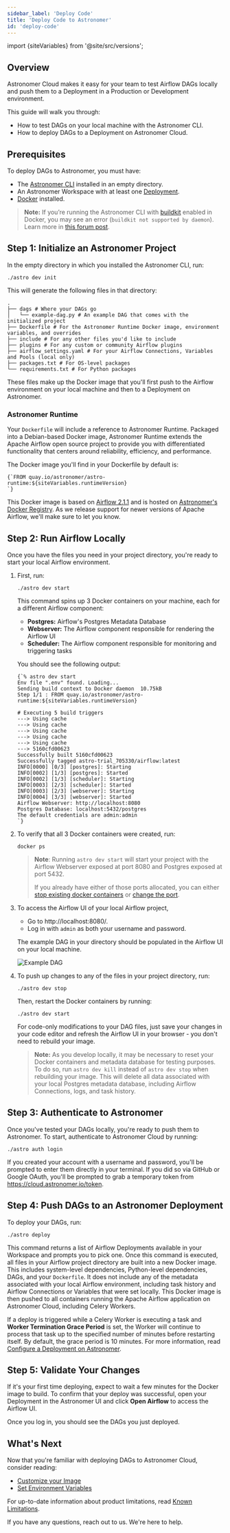 ```yaml
---
sidebar_label: 'Deploy Code'
title: 'Deploy Code to Astronomer'
id: 'deploy-code'
---
```


import {siteVariables} from '@site/src/versions';

## Overview

Astronomer Cloud makes it easy for your team to test Airflow DAGs locally and push them to a Deployment in a Production or Development environment.

This guide will walk you through:

- How to test DAGs on your local machine with the Astronomer CLI.
- How to deploy DAGs to a Deployment on Astronomer Cloud.

## Prerequisites

To deploy DAGs to Astronomer, you must have:

- The [Astronomer CLI](install-cli) installed in an empty directory.
- An Astronomer Workspace with at least one [Deployment](configure-deployment).
- [Docker](https://www.docker.com/products/docker-desktop) installed.

> **Note:** If you’re running the Astronomer CLI with [buildkit](https://docs.docker.com/develop/develop-images/build_enhancements/) enabled in Docker, you may see an error (`buildkit not supported by daemon`). Learn more in [this forum post](https://forum.astronomer.io/t/buildkit-not-supported-by-daemon-error-command-docker-build-t-airflow-astro-bcb837-airflow-latest-failed-failed-to-execute-cmd-exit-status-1/857).

## Step 1: Initialize an Astronomer Project

In the empty directory in which you installed the Astronomer CLI, run:

```
./astro dev init
```

This will generate the following files in that directory:

    .
    ├── dags # Where your DAGs go
    │   └── example-dag.py # An example DAG that comes with the initialized project
    ├── Dockerfile # For the Astronomer Runtime Docker image, environment variables, and overrides
    ├── include # For any other files you'd like to include
    ├── plugins # For any custom or community Airflow plugins
    ├── airflow_settings.yaml # For your Airflow Connections, Variables and Pools (local only)
    ├── packages.txt # For OS-level packages
    └── requirements.txt # For Python packages

These files make up the Docker image that you'll first push to the Airflow environment on your local machine and then to a Deployment on Astronomer.

### Astronomer Runtime

Your `Dockerfile` will include a reference to Astronomer Runtime. Packaged into a Debian-based Docker image, Astronomer Runtime extends the Apache Airflow open source project to provide you with differentiated functionality that centers around reliability, efficiency, and performance.

The Docker image you'll find in your Dockerfile by default is:

<pre><code parentName="pre">{`FROM quay.io/astronomer/astro-runtime:${siteVariables.runtimeVersion}
`}</code></pre>

This Docker image is based on [Airflow 2.1.1](https://airflow.apache.org/docs/apache-airflow/stable/changelog.html#airflow-2-1-1-2021-07-02) and is hosted on [Astronomer's Docker Registry](https://quay.io/repository/astronomer/astro-runtime?tab=tags). As we release support for newer versions of Apache Airflow, we'll make sure to let you know.

## Step 2: Run Airflow Locally

Once you have the files you need in your project directory, you're ready to start your local Airflow environment.

1. First, run:

   ```
   ./astro dev start
   ```

   This command spins up 3 Docker containers on your machine, each for a different Airflow component:

   - **Postgres:** Airflow's Postgres Metadata Database
   - **Webserver:** The Airflow component responsible for rendering the Airflow UI
   - **Scheduler:** The Airflow component responsible for monitoring and triggering tasks

   You should see the following output:

   <pre><code parentName="pre">{`% astro dev start
   Env file ".env" found. Loading...
   Sending build context to Docker daemon  10.75kB
   Step 1/1 : FROM quay.io/astronomer/astro-runtime:${siteVariables.runtimeVersion}

   # Executing 5 build triggers
   ---> Using cache
   ---> Using cache
   ---> Using cache
   ---> Using cache
   ---> Using cache
   ---> 5160cfd00623
   Successfully built 5160cfd00623
   Successfully tagged astro-trial_705330/airflow:latest
   INFO[0000] [0/3] [postgres]: Starting
   INFO[0002] [1/3] [postgres]: Started
   INFO[0002] [1/3] [scheduler]: Starting
   INFO[0003] [2/3] [scheduler]: Started
   INFO[0003] [2/3] [webserver]: Starting
   INFO[0004] [3/3] [webserver]: Started
   Airflow Webserver: http://localhost:8080
   Postgres Database: localhost:5432/postgres
   The default credentials are admin:admin
   `}</code></pre>

2. To verify that all 3 Docker containers were created, run:

   ```
   docker ps
   ```

   > **Note**: Running `astro dev start` will start your project with the Airflow Webserver exposed at port 8080 and Postgres exposed at port 5432.
   >
   > If you already have either of those ports allocated, you can either [stop existing docker containers](https://forum.astronomer.io/t/docker-error-in-cli-bind-for-0-0-0-0-5432-failed-port-is-already-allocated/151) or [change the port](https://forum.astronomer.io/t/i-already-have-the-ports-that-the-cli-is-trying-to-use-8080-5432-occupied-can-i-change-the-ports-when-starting-a-project/48).

3. To access the Airflow UI of your local Airflow project,

    - Go to http://localhost:8080/.
    - Log in with `admin` as both your username and password.

   The example DAG in your directory should be populated in the Airflow UI on your local machine.

   ![Example DAG](https://assets2.astronomer.io/main/docs/getting-started/sample_dag.png)

4. To push up changes to any of the files in your project directory, run:

    ```
    ./astro dev stop
    ```

    Then, restart the Docker containers by running:

    ```
    ./astro dev start
    ```

    For code-only modifications to your DAG files, just save your changes in your code editor and refresh the Airflow UI in your browser - you don't need to rebuild your image.

    > **Note:** As you develop locally, it may be necessary to reset your Docker containers and metadata database for testing purposes. To do so, run `astro dev kill` instead of `astro dev stop` when rebuilding your image. This will delete all data associated with your local Postgres metadata database, including Airflow Connections, logs, and task history.

## Step 3: Authenticate to Astronomer

Once you've tested your DAGs locally, you're ready to push them to Astronomer. To start, authenticate to Astronomer Cloud by running:

```
./astro auth login
```

If you created your account with a username and password, you'll be prompted to enter them directly in your terminal. If you did so via GitHub or Google OAuth, you'll be prompted to grab a temporary token from https://cloud.astronomer.io/token.

## Step 4: Push DAGs to an Astronomer Deployment

To deploy your DAGs, run:

```
./astro deploy
```

This command returns a list of Airflow Deployments available in your Workspace and prompts you to pick one. Once this command is executed, all files in your Airflow project directory are built into a new Docker image. This includes system-level dependencies, Python-level dependencies, DAGs, and your `Dockerfile`. It does not include any of the metadata associated with your local Airflow environment, including task history and Airflow Connections or Variables that were set locally. This Docker image is then pushed to all containers running the Apache Airflow application on Astronomer Cloud, including Celery Workers.

If a deploy is triggered while a Celery Worker is executing a task and **Worker Termination Grace Period** is set, the Worker will continue to process that task up to the specified number of minutes before restarting itself. By default, the grace period is 10 minutes. For more information, read [Configure a Deployment on Astronomer](configure-deployment).

## Step 5: Validate Your Changes

If it's your first time deploying, expect to wait a few minutes for the Docker image to build. To confirm that your deploy was successful, open your Deployment in the Astronomer UI and click **Open Airflow** to access the Airflow UI.

Once you log in, you should see the DAGs you just deployed.

## What's Next

Now that you're familiar with deploying DAGs to Astronomer Cloud, consider reading:

- [Customize your Image](https://www.astronomer.io/docs/cloud/stable/develop/customize-image)
- [Set Environment Variables](environment-variables)

For up-to-date information about product limitations, read [Known Limitations](known-limitations).

If you have any questions, reach out to us. We're here to help.
